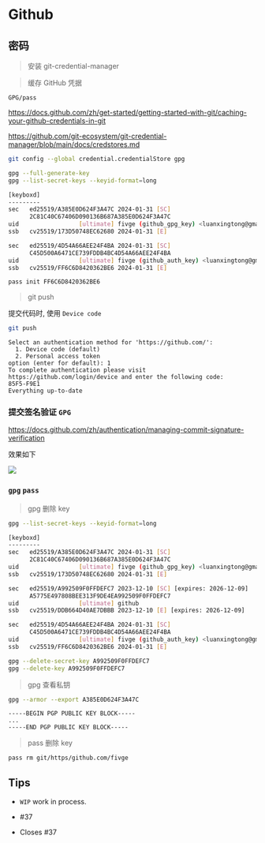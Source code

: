 # Github

## 密码

> 安装 git-credential-manager

> 缓存 GitHub 凭据

`GPG/pass`

https://docs.github.com/zh/get-started/getting-started-with-git/caching-your-github-credentials-in-git

https://github.com/git-ecosystem/git-credential-manager/blob/main/docs/credstores.md

```bash
git config --global credential.credentialStore gpg

gpg --full-generate-key
gpg --list-secret-keys --keyid-format=long
```

```bash
[keyboxd]
---------
sec   ed25519/A385E0D624F3A47C 2024-01-31 [SC]
      2C81C40C67406D090136B687A385E0D624F3A47C
uid                 [ultimate] fivge (github_gpg_key) <luanxingtong@gmail.com>
ssb   cv25519/173D50748EC62680 2024-01-31 [E]

sec   ed25519/4D54A66AEE24F4BA 2024-01-31 [SC]
      C45D500A6471CE739FDDB4BC4D54A66AEE24F4BA
uid                 [ultimate] fivge (github_auth_key) <luanxingtong@gmail.com>
ssb   cv25519/FF6C6D8420362BE6 2024-01-31 [E]
```

```bash
pass init FF6C6D8420362BE6
```

> git push

提交代码时, 使用 `Device code`

```bash
git push
```

```
Select an authentication method for 'https://github.com/':
  1. Device code (default)
  2. Personal access token
option (enter for default): 1
To complete authentication please visit https://github.com/login/device and enter the following code:
85F5-F9E1
Everything up-to-date
```

### 提交签名验证 `GPG`

https://docs.github.com/zh/authentication/managing-commit-signature-verification

效果如下

![](https://img.0x64.in/2024/01/1506e29d815015d2e29092c02f8dcdae.png)

### `gpg` `pass`

> gpg 删除 key

```bash
gpg --list-secret-keys --keyid-format=long
```

```bash
[keyboxd]
---------
sec   ed25519/A385E0D624F3A47C 2024-01-31 [SC]
      2C81C40C67406D090136B687A385E0D624F3A47C
uid                 [ultimate] fivge (github_gpg_key) <luanxingtong@gmail.com>
ssb   cv25519/173D50748EC62680 2024-01-31 [E]

sec   ed25519/A992509F0FFDEFC7 2023-12-10 [SC] [expires: 2026-12-09]
      A5775E497808BEE313F9DE4EA992509F0FFDEFC7
uid                 [ultimate] github
ssb   cv25519/DDB664D40AE7DBBB 2023-12-10 [E] [expires: 2026-12-09]

sec   ed25519/4D54A66AEE24F4BA 2024-01-31 [SC]
      C45D500A6471CE739FDDB4BC4D54A66AEE24F4BA
uid                 [ultimate] fivge (github_auth_key) <luanxingtong@gmail.com>
ssb   cv25519/FF6C6D8420362BE6 2024-01-31 [E]
```

```bash
gpg --delete-secret-key A992509F0FFDEFC7
gpg --delete-key A992509F0FFDEFC7
```

> gpg 查看私钥

```bash
gpg --armor --export A385E0D624F3A47C
```

```
-----BEGIN PGP PUBLIC KEY BLOCK-----
...
-----END PGP PUBLIC KEY BLOCK-----
```

> pass 删除 key

```bash
pass rm git/https/github.com/fivge
```

## Tips

- `WIP` work in process.

- #37
- Closes #37
